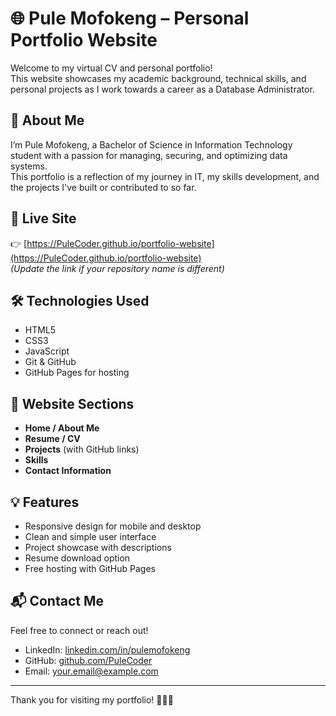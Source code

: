# 🌐 Pule Mofokeng – Personal Portfolio Website

Welcome to my virtual CV and personal portfolio!  
This website showcases my academic background, technical skills, and personal projects as I work towards a career as a Database Administrator.

## 📄 About Me

I’m Pule Mofokeng, a Bachelor of Science in Information Technology student with a passion for managing, securing, and optimizing data systems.  
This portfolio is a reflection of my journey in IT, my skills development, and the projects I've built or contributed to so far.

## 🚀 Live Site

👉 [https://PuleCoder.github.io/portfolio-website](https://PuleCoder.github.io/portfolio-website)  
*(Update the link if your repository name is different)*

## 🛠️ Technologies Used

- HTML5  
- CSS3  
- JavaScript  
- Git & GitHub  
- GitHub Pages for hosting

## 📁 Website Sections

- **Home / About Me**  
- **Resume / CV**  
- **Projects** (with GitHub links)  
- **Skills**  
- **Contact Information**

## 💡 Features

- Responsive design for mobile and desktop  
- Clean and simple user interface  
- Project showcase with descriptions  
- Resume download option  
- Free hosting with GitHub Pages

## 📬 Contact Me

Feel free to connect or reach out!

- LinkedIn: [linkedin.com/in/pulemofokeng](https://linkedin.com/in/pulemofokeng)  
- GitHub: [github.com/PuleCoder](https://github.com/PuleCoder)  
- Email: [your.email@example.com](mailto:puleduma0@gmail.com)

---

Thank you for visiting my portfolio! 🚀👨‍💻
